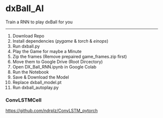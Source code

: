 # dxBall_AI
Train a RNN to play dxBall for you

---

  1. Download Repo
  2. Install dependencies (_pygame_ & _torch_ & _einops_)
  3. Run dxball.py
  4. Play the Game for maybe a Minute
  5. Zip the frames (Remove prepaired game_frames.zip first)
  6. Move them to Google Drive (Root Dircectory)
  7. Open DX_Ball_RNN.ipynb in Google Colab
  8. Run the Notebook
  9. Save & Download the Model
  10. Replace dxball_model.pt
  11. Run dxball_autoplay.py

### ConvLSTMCell
https://github.com/ndrplz/ConvLSTM_pytorch

